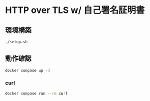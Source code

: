 # HTTP over TLS w/ 自己署名証明書

## 環境構築

```bash
./setup.sh
```

## 動作確認

```bash
docker compose up -d
```

### curl

```bash
docker compose run --rm curl
```
